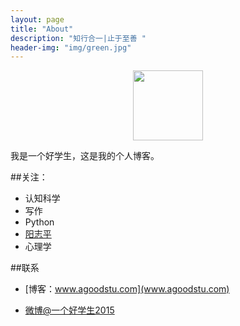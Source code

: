 ```yaml
---
layout: page
title: "About"
description: "知行合一|止于至善 "
header-img: "img/green.jpg"
---
```



<center>
    <p><img src="http://o9m8cmsd5.bkt.clouddn.com/agoodstu.jpg"  width=112px height=112px align="center"></p>
</center>

我是一个好学生，这是我的个人博客。


##关注：


- 认知科学
- 写作
- Python
- [阳志平](http://www.yangzhiping.com/)
- 心理学


##联系

- [博客：www.agoodstu.com](www.agoodstu.com)

- [微博@一个好学生2015](http://weibo.com/2352211393)






